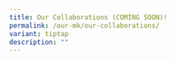 ```yaml
---
title: Our Collaborations (COMING SOON)!
permalink: /our-mk/our-collaborations/
variant: tiptap
description: ""
---
```

<p></p>